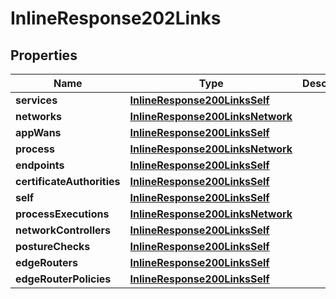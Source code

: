 

# InlineResponse202Links

## Properties

Name | Type | Description | Notes
------------ | ------------- | ------------- | -------------
**services** | [**InlineResponse200LinksSelf**](InlineResponse200LinksSelf.md) |  | 
**networks** | [**InlineResponse200LinksNetwork**](InlineResponse200LinksNetwork.md) |  | 
**appWans** | [**InlineResponse200LinksSelf**](InlineResponse200LinksSelf.md) |  | 
**process** | [**InlineResponse200LinksNetwork**](InlineResponse200LinksNetwork.md) |  | 
**endpoints** | [**InlineResponse200LinksSelf**](InlineResponse200LinksSelf.md) |  | 
**certificateAuthorities** | [**InlineResponse200LinksSelf**](InlineResponse200LinksSelf.md) |  | 
**self** | [**InlineResponse200LinksSelf**](InlineResponse200LinksSelf.md) |  | 
**processExecutions** | [**InlineResponse200LinksNetwork**](InlineResponse200LinksNetwork.md) |  | 
**networkControllers** | [**InlineResponse200LinksSelf**](InlineResponse200LinksSelf.md) |  | 
**postureChecks** | [**InlineResponse200LinksSelf**](InlineResponse200LinksSelf.md) |  | 
**edgeRouters** | [**InlineResponse200LinksSelf**](InlineResponse200LinksSelf.md) |  | 
**edgeRouterPolicies** | [**InlineResponse200LinksSelf**](InlineResponse200LinksSelf.md) |  | 



